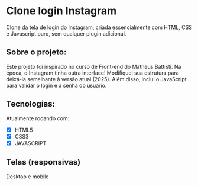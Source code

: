 # Clone login Instagram 
Clone da tela de login do Instagram, criada essencialmente com HTML, CSS e Javascript puro, sem qualquer plugin adicional.

## Sobre o projeto: 
Este projeto foi inspirado no curso de Front-end do Matheus Battisti. Na época, o Instagram tinha outra interface! Modifiquei sua estrutura para deixá-la semelhante à versão atual (2025).
Além disso, inclui o JavaScript para validar o login e a senha do usuário.

## Tecnologias:
Atualmente rodando com:

- [x] HTML5
- [x] CSS3
- [x] JAVASCRIPT 

## Telas (responsivas)
Desktop e mobile


